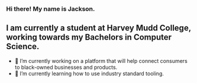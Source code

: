 ### Hi there! My name is Jackson.

## I am currently a student at Harvey Mudd College, working towards my Bachelors in Computer Science.

- 🔭 I’m currently working on a platform that will help connect consumers to black-owned businesses and products.
- 🌱 I’m currently learning how to use industry standard tooling.

